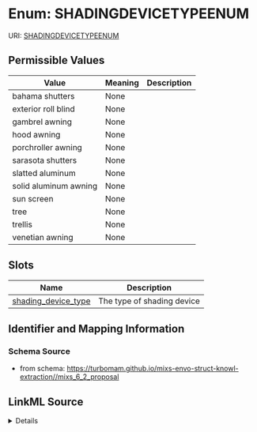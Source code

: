 # Enum: SHADINGDEVICETYPEENUM



URI: [SHADINGDEVICETYPEENUM](SHADINGDEVICETYPEENUM)

## Permissible Values

| Value | Meaning | Description |
| --- | --- | --- |
| bahama shutters | None |  |
| exterior roll blind | None |  |
| gambrel awning | None |  |
| hood awning | None |  |
| porchroller awning | None |  |
| sarasota shutters | None |  |
| slatted aluminum | None |  |
| solid aluminum awning | None |  |
| sun screen | None |  |
| tree | None |  |
| trellis | None |  |
| venetian awning | None |  |




## Slots

| Name | Description |
| ---  | --- |
| [shading_device_type](shading_device_type.md) | The type of shading device |






## Identifier and Mapping Information







### Schema Source


* from schema: https://turbomam.github.io/mixs-envo-struct-knowl-extraction//mixs_6_2_proposal




## LinkML Source

<details>
```yaml
name: SHADING_DEVICE_TYPE_ENUM
from_schema: https://turbomam.github.io/mixs-envo-struct-knowl-extraction//mixs_6_2_proposal
rank: 1000
permissible_values:
  bahama shutters:
    text: bahama shutters
  exterior roll blind:
    text: exterior roll blind
  gambrel awning:
    text: gambrel awning
  hood awning:
    text: hood awning
  porchroller awning:
    text: porchroller awning
  sarasota shutters:
    text: sarasota shutters
  slatted aluminum:
    text: slatted aluminum
  solid aluminum awning:
    text: solid aluminum awning
  sun screen:
    text: sun screen
  tree:
    text: tree
  trellis:
    text: trellis
  venetian awning:
    text: venetian awning

```
</details>
